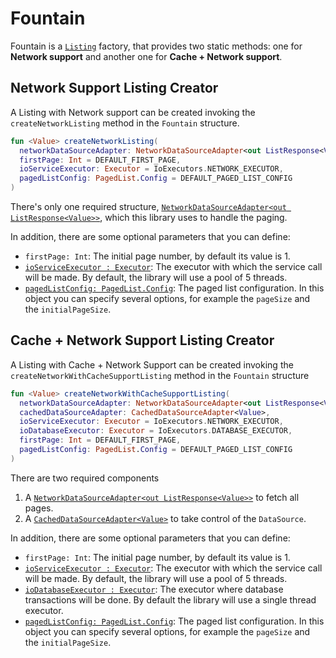 # Fountain

Fountain is a [`Listing`] factory, that provides two static methods: one for **Network support** and another one for **Cache + Network support**.

## Network Support Listing Creator

A Listing with Network support can be created invoking the `createNetworkListing` method in the `Fountain` structure.
```kotlin
fun <Value> createNetworkListing(
  networkDataSourceAdapter: NetworkDataSourceAdapter<out ListResponse<Value>>,
  firstPage: Int = DEFAULT_FIRST_PAGE,
  ioServiceExecutor: Executor = IoExecutors.NETWORK_EXECUTOR,
  pagedListConfig: PagedList.Config = DEFAULT_PAGED_LIST_CONFIG
)
```

There's only one required structure, [`NetworkDataSourceAdapter<out ListResponse<Value>>`](NetworkDataSourceAdapter.md), which this library uses to handle the paging.

In addition, there are some optional parameters that you can define:
- `firstPage: Int`: The initial page number, by default its value is 1.
- [`ioServiceExecutor : Executor`](https://developer.android.com/reference/java/util/concurrent/Executor): The executor with which the service call will be made. By default, the library will use a pool of 5 threads.
- [`pagedListConfig: PagedList.Config`](https://developer.android.com/reference/android/arch/paging/PagedList.Config): The paged list configuration.
In this object you can specify several options, for example the `pageSize` and the `initialPageSize`. 


## Cache + Network Support Listing Creator

A Listing with Cache + Network Support can be created invoking the `createNetworkWithCacheSupportListing` method in the `Fountain` structure

```kotlin
fun <Value> createNetworkWithCacheSupportListing(
  networkDataSourceAdapter: NetworkDataSourceAdapter<out ListResponse<Value>>,
  cachedDataSourceAdapter: CachedDataSourceAdapter<Value>,
  ioServiceExecutor: Executor = IoExecutors.NETWORK_EXECUTOR,
  ioDatabaseExecutor: Executor = IoExecutors.DATABASE_EXECUTOR,
  firstPage: Int = DEFAULT_FIRST_PAGE,
  pagedListConfig: PagedList.Config = DEFAULT_PAGED_LIST_CONFIG
)
```

There are two required components 
1. A [`NetworkDataSourceAdapter<out ListResponse<Value>>`](NetworkDataSourceAdapter.md) to fetch all pages.
1. A [`CachedDataSourceAdapter<Value>`](CachedDataSourceAdapter.md) to take control of the `DataSource`.

In addition, there are some optional parameters that you can define:
- `firstPage: Int`: The initial page number, by default its value is 1.
- [`ioServiceExecutor : Executor`](https://developer.android.com/reference/java/util/concurrent/Executor): The executor with which the service call will be made.  By default, the library will use a pool of 5 threads.
- [`ioDatabaseExecutor : Executor`](https://developer.android.com/reference/java/util/concurrent/Executor): The executor where database transactions will be done. By default the library will use a single thread executor.
- [`pagedListConfig: PagedList.Config`](https://developer.android.com/reference/android/arch/paging/PagedList.Config): The paged list configuration.
In this object you can specify several options, for example the `pageSize` and the `initialPageSize`. 

[`Listing`]: Listing.md
